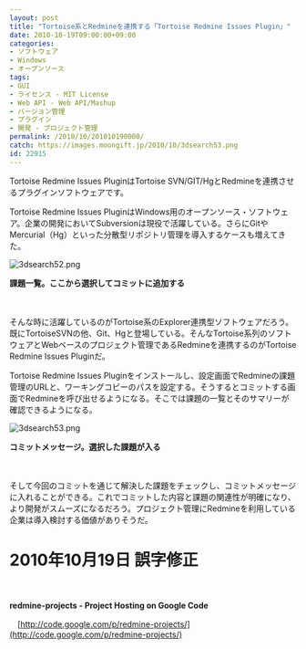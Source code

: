 ```yaml
---
layout: post
title: "Tortoise系とRedmineを連携する「Tortoise Redmine Issues Plugin」"
date: 2010-10-19T09:00:00+09:00
categories:
- ソフトウェア
- Windows
- オープンソース
tags: 
- GUI
- ライセンス - MIT License
- Web API - Web API/Mashup
- バージョン管理
- プラグイン
- 開発 - プロジェクト管理
permalink: /2010/10/201010190000/
catch: https://images.moongift.jp/2010/10/3dsearch53.png
id: 22915
---
```

Tortoise Redmine Issues PluginはTortoise SVN/GIT/HgとRedmineを連携させるプラグインソフトウェアです。

  

Tortoise Redmine Issues PluginはWindows用のオープンソース・ソフトウェア。企業の開発においてSubversionは現役で活躍している。さらにGitやMercurial（Hg）といった分散型リポジトリ管理を導入するケースも増えてきた。

  

![3dsearch52.png](https://images.moongift.jp/2010/10/3dsearch52.png)  
  
**課題一覧。ここから選択してコミットに追加する**

  

　

  

そんな時に活躍しているのがTortoise系のExplorer連携型ソフトウェアだろう。既にTortoiseSVNの他、Git、Hgと登場している。そんなTortoise系列のソフトウェアとWebベースのプロジェクト管理であるRedmineを連携するのがTortoise Redmine Issues Pluginだ。

  
<!--more-->

Tortoise Redmine Issues Pluginをインストールし、設定画面でRedmineの課題管理のURLと、ワーキングコピーのパスを設定する。そうするとコミットする画面でRedmineを呼び出せるようになる。そこでは課題の一覧とそのサマリーが確認できるようになる。

  

![3dsearch53.png](https://images.moongift.jp/2010/10/3dsearch53.png)  
  
**コミットメッセージ。選択した課題が入る**

  

　

  

そして今回のコミットを通じて解決した課題をチェックし、コミットメッセージに入れることができる。これでコミットした内容と課題の関連性が明確になり、より開発がスムーズになるだろう。プロジェクト管理にRedmineを利用している企業は導入検討する価値がありそうだ。

  

# 2010年10月19日 誤字修正

  

　

  

**redmine-projects - Project Hosting on Google Code**  
  
　[http://code.google.com/p/redmine-projects/](http://code.google.com/p/redmine-projects/)

  
